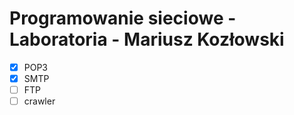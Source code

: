 # Programowanie sieciowe - Laboratoria - Mariusz Kozłowski

- [x] POP3
- [x] SMTP
- [ ] FTP
- [ ] crawler
